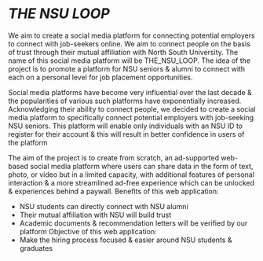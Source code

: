 # _THE NSU LOOP_


We aim to create a social media platform for connecting potential employers to connect with job-seekers online. We aim to connect people on the basis of trust through their mutual affiliation with North South University. The name of this social media platform will be THE_NSU_LOOP. The idea of the project is to promote a platform for NSU seniors & alumni to connect with each on a personal level for job placement opportunities.

Social media platforms have become very influential over the last decade & the popularities of various such platforms have exponentially increased. Acknowledging their ability to connect people, we decided to create a social media platform to specifically connect potential employers with job-seeking NSU seniors. This platform will enable only individuals with an NSU ID to register for their account & this will result in better confidence in users of the platform

The aim of the project is to create from scratch, an ad-supported web-based social media platform where users can share data in the form of text, photo, or video but in a limited capacity, with additional features of personal interaction & a more streamlined ad-free experience which can be unlocked & experiences behind a paywall. 
Benefits of this web application:
* NSU students can directly connect with NSU alumni
* Their mutual affiliation with NSU will build trust
* Academic documents & recommendation letters will be verified by our platform
Objective of this web application:
* Make the hiring process focused & easier around NSU students & graduates
